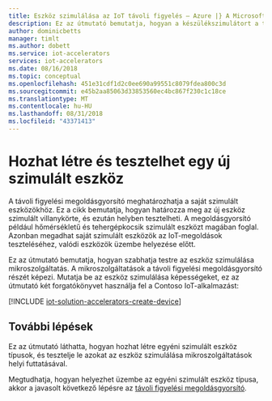 ```yaml
---
title: Eszköz szimulálása az IoT távoli figyelés – Azure |} A Microsoft Docs
description: Ez az útmutató bemutatja, hogyan a készülékszimulátort a távoli figyelési megoldásgyorsító használandó.
author: dominicbetts
manager: timlt
ms.author: dobett
ms.service: iot-accelerators
services: iot-accelerators
ms.date: 08/16/2018
ms.topic: conceptual
ms.openlocfilehash: 451e31cdf1d2c0ee690a99551c8079fdea800c3d
ms.sourcegitcommit: e45b2aa85063d33853560ec4bc867f230c1c18ce
ms.translationtype: MT
ms.contentlocale: hu-HU
ms.lasthandoff: 08/31/2018
ms.locfileid: "43371413"
---
```

# <a name="create-and-test-a-new-simulated-device"></a>Hozhat létre és tesztelhet egy új szimulált eszköz

A távoli figyelési megoldásgyorsító meghatározhatja a saját szimulált eszközökhöz. Ez a cikk bemutatja, hogyan határozza meg az új eszköz szimulált villanykörte, és ezután helyben tesztelheti. A megoldásgyorsító például hőmérsékletű és tehergépkocsik szimulált eszközt magában foglal. Azonban megadhat saját szimulált eszközök az IoT-megoldások teszteléséhez, valódi eszközök üzembe helyezése előtt.

Ez az útmutató bemutatja, hogyan szabhatja testre az eszköz szimulálása mikroszolgáltatás. A mikroszolgáltatások a távoli figyelési megoldásgyorsító részét képezi. Mutatja be az eszköz szimulálása képességeket, ez az útmutató két forgatókönyvet használja fel a Contoso IoT-alkalmazást:

[!INCLUDE [iot-solution-accelerators-create-device](../../includes/iot-solution-accelerators-create-device.md)]

## <a name="next-steps"></a>További lépések

Ez az útmutató láthatta, hogyan hozhat létre egyéni szimulált eszköz típusok, és tesztelje le azokat az eszköz szimulálása mikroszolgáltatások helyi futtatásával.

Megtudhatja, hogyan helyezhet üzembe az egyéni szimulált eszköz típusa, akkor a javasolt következő lépésre az [távoli figyelési megoldásgyorsító](iot-accelerators-remote-monitoring-deploy-simulated-device.md).
